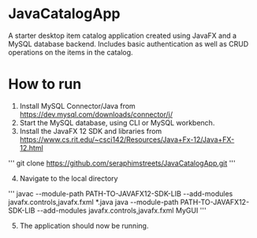 # JavaCatalogApp

A starter desktop item catalog application created using JavaFX and a MySQL database backend. Includes basic authentication as well as CRUD operations on the items in the catalog.

# How to run

1. Install MySQL Connector/Java from https://dev.mysql.com/downloads/connector/j/
2. Start the MySQL database, using CLI or MySQL workbench. 
3. Install the JavaFX 12 SDK and libraries from https://www.cs.rit.edu/~csci142/Resources/Java+Fx-12/Java+FX-12.html

'''
git clone https://github.com/seraphimstreets/JavaCatalogApp.git
'''

4. Navigate to the local directory

'''
javac --module-path PATH-TO-JAVAFX12-SDK-LIB --add-modules javafx.controls,javafx.fxml *.java
java --module-path PATH-TO-JAVAFX12-SDK-LIB --add-modules javafx.controls,javafx.fxml MyGUI
'''

5. The application should now be running.
